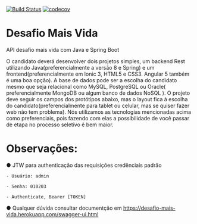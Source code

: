 [![Build Status](https://travis-ci.org/deoprog/desafio-mais-vida.svg?branch=master)](https://travis-ci.org/deoprog/desafio-mais-vida) [![codecov](https://codecov.io/gh/deoprog/desafio-mais-vida/branch/master/graph/badge.svg)](https://codecov.io/gh/deoprog/desafio-mais-vida)

# Desafio Mais Vida
API desafio mais vida com Java e Spring Boot

O candidato deverá desenvolver dois projetos simples, um backend Rest utilizando
Java(preferencialmente a versão 8 e Spring) e um frontend(preferencialmente em Ionic 3, HTML5 e
CSS3. Angular 5 também é uma boa opção). A base de dados pode ser a escolha do candidato mesmo
que seja relacional como MySQL, PostgreSQL ou Oracle( preferencialmente MongoDB ou algum banco
de dados NoSQL ). O projeto deve seguir os campos dos protótipos abaixo, mas o layout fica à escolha
do candidato(preferencialmente para tablet ou celular, mas se quiser fazer web não tem problema). Nós
utilizamos as tecnologias mencionadas acima como preferenciais, pois fazendo com elas a
possibilidade de você passar de etapa no processo seletivo é bem maior.

# Observações:

● JTW para authenticação das requisições credênciais padrão

	- Usuário: admin
	
	- Senha: 010203
	
	- Authenticate, Bearer [TOKEN]
	
● Qualquer dúvida consultar documentção em https://desafio-mais-vida.herokuapp.com/swagger-ui.html
